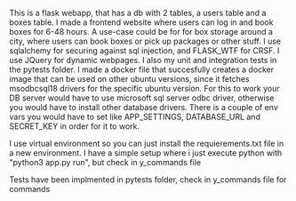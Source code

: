 This is a flask webapp, that has a db with 2 tables, a users table and a boxes table. 
I made a frontend website where users can log in and book boxes for 6-48 hours. 
A use-case could be for for box storage around a city, where users can book boxes or pick up packages or other stuff. 
I use sqlalchemy for securing against sql injection, and FLASK_WTF for CRSF.
I use JQuery for dynamic webpages.
I also my unit and integration tests in the pytests folder.
I made a docker file that succesfully creates a docker image that can be used on other ubuntu versions, since it fetches  msodbcsql18 drivers for the specific ubuntu version. For this to work your DB server would have to use microsoft sql server odbc driver, otherwise you would have to install other database drivers.
There is a couple of env vars you would have to set like APP_SETTINGS, DATABASE_URL and SECRET_KEY in order for it to work. 

I use virtual environment so you can just install the requierements.txt file in a new environment.
I have a simple setup where i just execute python with "python3 app.py run", but check in y_commands file


Tests have been implmented in pytests folder, check in y_commands file for commands
